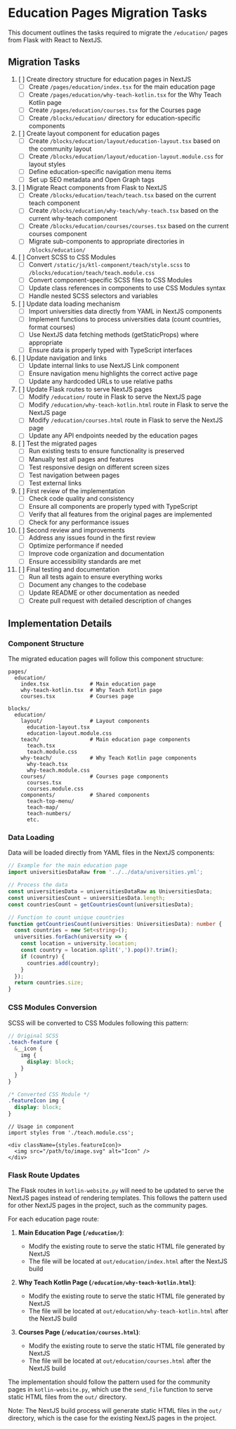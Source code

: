 # Education Pages Migration Tasks

This document outlines the tasks required to migrate the `/education/` pages from Flask with React to NextJS.

## Migration Tasks

1. [ ] Create directory structure for education pages in NextJS
   - [ ] Create `/pages/education/index.tsx` for the main education page
   - [ ] Create `/pages/education/why-teach-kotlin.tsx` for the Why Teach Kotlin page
   - [ ] Create `/pages/education/courses.tsx` for the Courses page
   - [ ] Create `/blocks/education/` directory for education-specific components

2. [ ] Create layout component for education pages
   - [ ] Create `/blocks/education/layout/education-layout.tsx` based on the community layout
   - [ ] Create `/blocks/education/layout/education-layout.module.css` for layout styles
   - [ ] Define education-specific navigation menu items
   - [ ] Set up SEO metadata and Open Graph tags

3. [ ] Migrate React components from Flask to NextJS
   - [ ] Create `/blocks/education/teach/teach.tsx` based on the current teach component
   - [ ] Create `/blocks/education/why-teach/why-teach.tsx` based on the current why-teach component
   - [ ] Create `/blocks/education/courses/courses.tsx` based on the current courses component
   - [ ] Migrate sub-components to appropriate directories in `/blocks/education/`

4. [ ] Convert SCSS to CSS Modules
   - [ ] Convert `/static/js/ktl-component/teach/style.scss` to `/blocks/education/teach/teach.module.css`
   - [ ] Convert component-specific SCSS files to CSS Modules
   - [ ] Update class references in components to use CSS Modules syntax
   - [ ] Handle nested SCSS selectors and variables

5. [ ] Update data loading mechanism
   - [ ] Import universities data directly from YAML in NextJS components
   - [ ] Implement functions to process universities data (count countries, format courses)
   - [ ] Use NextJS data fetching methods (getStaticProps) where appropriate
   - [ ] Ensure data is properly typed with TypeScript interfaces

6. [ ] Update navigation and links
   - [ ] Update internal links to use NextJS Link component
   - [ ] Ensure navigation menu highlights the correct active page
   - [ ] Update any hardcoded URLs to use relative paths

7. [ ] Update Flask routes to serve NextJS pages
   - [ ] Modify `/education/` route in Flask to serve the NextJS page
   - [ ] Modify `/education/why-teach-kotlin.html` route in Flask to serve the NextJS page
   - [ ] Modify `/education/courses.html` route in Flask to serve the NextJS page
   - [ ] Update any API endpoints needed by the education pages

8. [ ] Test the migrated pages
   - [ ] Run existing tests to ensure functionality is preserved
   - [ ] Manually test all pages and features
   - [ ] Test responsive design on different screen sizes
   - [ ] Test navigation between pages
   - [ ] Test external links

9. [ ] First review of the implementation
   - [ ] Check code quality and consistency
   - [ ] Ensure all components are properly typed with TypeScript
   - [ ] Verify that all features from the original pages are implemented
   - [ ] Check for any performance issues

10. [ ] Second review and improvements
    - [ ] Address any issues found in the first review
    - [ ] Optimize performance if needed
    - [ ] Improve code organization and documentation
    - [ ] Ensure accessibility standards are met

11. [ ] Final testing and documentation
    - [ ] Run all tests again to ensure everything works
    - [ ] Document any changes to the codebase
    - [ ] Update README or other documentation as needed
    - [ ] Create pull request with detailed description of changes

## Implementation Details

### Component Structure

The migrated education pages will follow this component structure:

```
pages/
  education/
    index.tsx             # Main education page
    why-teach-kotlin.tsx  # Why Teach Kotlin page
    courses.tsx           # Courses page

blocks/
  education/
    layout/               # Layout components
      education-layout.tsx
      education-layout.module.css
    teach/                # Main education page components
      teach.tsx
      teach.module.css
    why-teach/            # Why Teach Kotlin page components
      why-teach.tsx
      why-teach.module.css
    courses/              # Courses page components
      courses.tsx
      courses.module.css
    components/           # Shared components
      teach-top-menu/
      teach-map/
      teach-numbers/
      etc.
```

### Data Loading

Data will be loaded directly from YAML files in the NextJS components:

```typescript
// Example for the main education page
import universitiesDataRaw from '../../data/universities.yml';

// Process the data
const universitiesData = universitiesDataRaw as UniversitiesData;
const universitiesCount = universitiesData.length;
const countriesCount = getCountriesCount(universitiesData);

// Function to count unique countries
function getCountriesCount(universities: UniversitiesData): number {
  const countries = new Set<string>();
  universities.forEach(university => {
    const location = university.location;
    const country = location.split(',').pop()?.trim();
    if (country) {
      countries.add(country);
    }
  });
  return countries.size;
}
```

### CSS Modules Conversion

SCSS will be converted to CSS Modules following this pattern:

```scss
// Original SCSS
.teach-feature {
  &__icon {
    img {
      display: block;
    }
  }
}
```

```css
/* Converted CSS Module */
.featureIcon img {
  display: block;
}
```

```tsx
// Usage in component
import styles from './teach.module.css';

<div className={styles.featureIcon}>
  <img src="/path/to/image.svg" alt="Icon" />
</div>
```

### Flask Route Updates

The Flask routes in `kotlin-website.py` will need to be updated to serve the NextJS pages instead of rendering templates. This follows the pattern used for other NextJS pages in the project, such as the community pages.

For each education page route:

1. **Main Education Page (`/education/`)**:
   - Modify the existing route to serve the static HTML file generated by NextJS
   - The file will be located at `out/education/index.html` after the NextJS build

2. **Why Teach Kotlin Page (`/education/why-teach-kotlin.html`)**:
   - Modify the existing route to serve the static HTML file generated by NextJS
   - The file will be located at `out/education/why-teach-kotlin.html` after the NextJS build

3. **Courses Page (`/education/courses.html`)**:
   - Modify the existing route to serve the static HTML file generated by NextJS
   - The file will be located at `out/education/courses.html` after the NextJS build

The implementation should follow the pattern used for the community pages in `kotlin-website.py`, which use the `send_file` function to serve static HTML files from the `out/` directory.

Note: The NextJS build process will generate static HTML files in the `out/` directory, which is the case for the existing NextJS pages in the project.